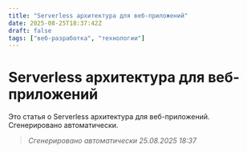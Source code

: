 ```yaml
---
title: "Serverless архитектура для веб-приложений"
date: 2025-08-25T18:37:42Z
draft: false
tags: ["веб-разработка", "технологии"]
---
```


# Serverless архитектура для веб-приложений

Это статья о Serverless архитектура для веб-приложений. Сгенерировано автоматически.

> *Сгенерировано автоматически 25.08.2025 18:37*
